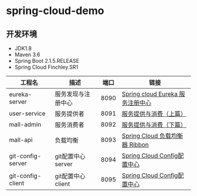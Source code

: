 # spring-cloud-demo

## 开发环境
* JDK1.8
* Maven 3.6
* Spring Boot 2.1.5.RELEASE
* Spring Cloud Finchley.SR1

|工程名|描述|端口|链接|
|---|---|---|---|
|eureka-server|服务发现与注册中心|8090|[Spring cloud Eureka 服务注册中心](https://juejin.im/post/5e533d8a6fb9a07c951cd734)|
|user-service|服务提供者|8091|[服务提供与消费（上篇）](https://juejin.im/post/5e5734e56fb9a07cc01a249a)|
|mall-admin|服务消费者|8092|[服务提供与消费（下篇）](https://juejin.im/post/5e58d7f16fb9a07c7b783594)|
|mall-api|负载均衡|8093|[Spring Cloud 负载均衡器 Ribbon](https://juejin.im/post/5e5b88a06fb9a07cd443be3a)|
|git-config-server|git配置中心server|8094|[Spring Cloud Config配置中心]()|
|git-config-client|git配置中心client|8095|[Spring Cloud Config配置中心]()|